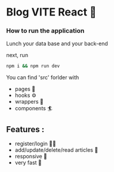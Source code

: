 
# Blog VITE React 🚀

### How to run the application

Lunch your data base and your back-end

next, run
```bash
npm i && npm run dev
```
You can find 'src' forlder with 

- pages 📃
- hooks ⚙️
- wrappers 🔧
- components 🏄

## Features :

- register/login 🕺🏻
- add/update/delete/read articles 📝
- responsive 📲
- very fast 🚀